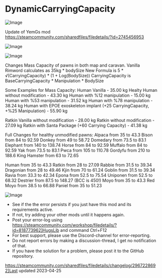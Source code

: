 # DynamicCarryingCapacity

![Image](https://i.imgur.com/buuPQel.png)

Update of YemGs mod https://steamcommunity.com/sharedfiles/filedetails/?id=2745456953

![Image](https://i.imgur.com/pufA0kM.png)

	
![Image](https://i.imgur.com/Z4GOv8H.png)

Changes Mass Capacity of pawns in both map and caravan.
Vanilla Rimword calculates as 35kg * bodySize
New Formula is 5 * √(CarryingCapacity) * (1 + Log(BodySize)) 
CarryingCapacity is BaseCarryingCapacity * Manipulation * BodySize

Some Examples for Mass Capacity: 
Human Vanilla - 35.00 kg
Healty Human without modification - 43.30 kg
Human with %12 manipulation - 15.00 kg
Human with %53 manipulation - 31.52 kg
Human with %78 manipulation - 38.24 kg
Human with EPOE exoskeleton implant
(+25 CarryingCapacity, +%25 Manipulation) - 55.90 kg

Ratkin Vanilla without modification - 28.00 kg
Ratkin without modification - 27.09 kg
Ratkin with Santa Package
(+60 Carrying Capacity) - 41.38 kg

Full Changes for healthy unmodified pawns:
Alpaca from 35 to 43.3
Bison from 84 to 92.59
Donkey from 49 to 58.72
Domedary from 73.5 to 83.1
Elephant from 140 to 138.74
Horse from 84 to 92.59
Muffalo from 84 to 92.59
Yak from 73.5 to 83.1
Pwca from 105 to 110.78
Gordyfu from 210 to 188.6
King Hamster from 63 to 72.65
		
Human from 35 to 43.3
Ratkin from 28 to 27.09
Rabbie from 31.5 to 39.34
Dragonian from 28 to 49.46
Kjin from 70 to 61.24
Goblin from 31.5 to 39.34
Ravia from 33.3 to 42.34
Epona from 52.5 to 75.54
Uniponen from 52.5 to 68.32
Destrier from 87.5 to 148.27 (BCC is 450!)
Moyo from 35 to 43.3
Red Moyo from 38.5 to 66.88
Paniel from 35 to 51.23

![Image](https://i.imgur.com/PwoNOj4.png)



-  See if the the error persists if you just have this mod and its requirements active.
-  If not, try adding your other mods until it happens again.
-  Post your error-log using https://steamcommunity.com/workshop/filedetails/?id=818773962]HugsLib and command Ctrl+F12
-  For best support, please use the Discord-channel for error-reporting.
-  Do not report errors by making a discussion-thread, I get no notification of that.
-  If you have the solution for a problem, please post it to the GitHub repository.


https://steamcommunity.com/sharedfiles/filedetails/changelog/2967228692]Last updated 2023-04-25
